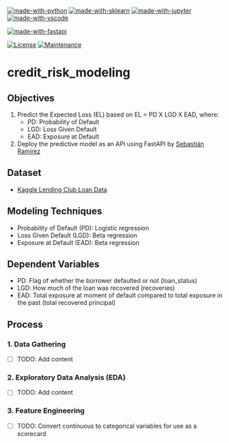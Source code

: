 [![made-with-python](https://img.shields.io/badge/Built%20with-Python-1f425f.svg)](https://www.python.org/)
[![made-with-sklearn](https://img.shields.io/badge/Built%20with-sklearn-1f425f.svg)](https://www.python.org/)
[![made-with-jupyter](https://img.shields.io/badge/Built%20with-Jupyter-1f425f.svg)](https://www.python.org/)
[![made-with-vscode](https://img.shields.io/badge/Built%20with-VS%20Code-1f425f.svg)](https://www.python.org/)

[![made-with-fastapi](https://img.shields.io/badge/Built%20with-FastAPI-1f425f.svg)](https://www.python.org/)

[![License](https://img.shields.io/badge/License-Apache%202.0-blue.svg)](https://opensource.org/licenses/Apache-2.0)
[![Maintenance](https://img.shields.io/badge/Maintained%3F-yes-green.svg)](https://GitHub.com/Naereen/StrapDown.js/graphs/commit-activity)

# credit_risk_modeling

## Objectives

1. Predict the Expected Loss (EL) based on EL = PD X LGD X EAD, where: 
    - PD: Probability of Default
    - LGD: Loss Given Default
    - EAD: Exposure at Default 
2. Deploy the predictive model as an API using FastAPI by [Sebastián Ramírez](https://fastapi.tiangolo.com/)

## Dataset

- [Kaggle Lending Club Loan Data]()

## Modeling Techniques

- Probability of Default (PD): Logistic regression
- Loss Given Default (LGD): Beta regression
- Exposure at Default (EAD): Beta regression

## Dependent Variables

- PD: Flag of whether the borrower defaulted or not (loan_status)
- LGD: How much of the loan was recovered (recoveries)
- EAD: Total exposure at moment of default compared to total exposure in the past (total recovered principal)

## Process

### 1. Data Gathering

- [ ] TODO: Add content

### 2. Exploratory Data Analysis (EDA)

- [ ] TODO: Add content

### 3. Feature Engineering

- [ ] TODO: Convert continuous to categorical variables for use as a scorecard
